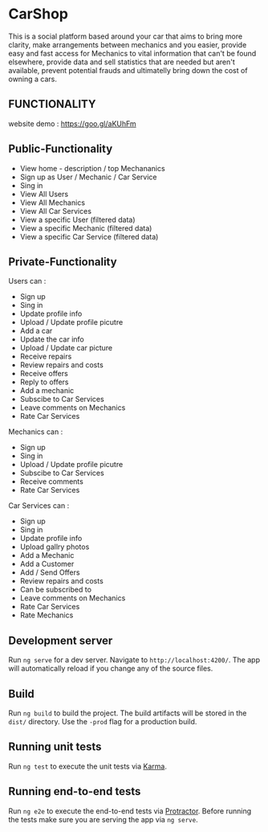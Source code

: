 <h1> CarShop </h1>

<p> This is a social platform based around your car that aims to bring more clarity, make arrangements between mechanics and you easier, provide easy and fast access for Mechanics to vital information that can't be found elsewhere, provide data and sell statistics that are needed but aren't available, prevent potential frauds and ultimatelly bring down the cost of owning a cars. </p>

<h2> FUNCTIONALITY </h2>

website demo : https://goo.gl/aKUhFm

## Public-Functionality
- View home - description / top Mechananics
- Sign up as User / Mechanic / Car Service
- Sing in
- View All Users
- View All Mechanics
- View All Car Services
- View a specific User (filtered data)
- View a specific Mechanic (filtered data)
- View a specific Car Service (filtered data)

## Private-Functionality
Users can :
- Sign up
- Sing in
- Update profile info
- Upload / Update profile picutre
- Add a car
- Update the car info
- Upload / Update car picture
- Receive repairs
- Review repairs and costs
- Receive offers
- Reply to offers
- Add a mechanic
- Subscibe to Car Services
- Leave comments on Mechanics
- Rate Car Services

Mechanics can :
- Sign up
- Sing in
- Upload / Update profile picutre
- Subscibe to Car Services
- Receive comments
- Rate Car Services

Car Services can :
- Sign up
- Sing in
- Update profile info
- Upload gallry photos
- Add a Mechanic
- Add a Customer
- Add / Send Offers
- Review repairs and costs
- Can be subscribed to
- Leave comments on Mechanics
- Rate Car Services
- Rate Mechanics

## Development server

Run `ng serve` for a dev server. Navigate to `http://localhost:4200/`. The app will automatically reload if you change any of the source files.

## Build

Run `ng build` to build the project. The build artifacts will be stored in the `dist/` directory. Use the `-prod` flag for a production build.

## Running unit tests

Run `ng test` to execute the unit tests via [Karma](https://karma-runner.github.io).

## Running end-to-end tests

Run `ng e2e` to execute the end-to-end tests via [Protractor](http://www.protractortest.org/).
Before running the tests make sure you are serving the app via `ng serve`.
